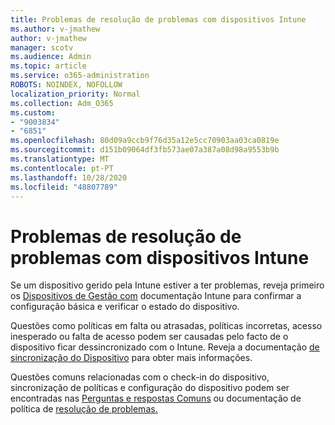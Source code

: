 ```yaml
---
title: Problemas de resolução de problemas com dispositivos Intune
ms.author: v-jmathew
author: v-jmathew
manager: scotv
ms.audience: Admin
ms.topic: article
ms.service: o365-administration
ROBOTS: NOINDEX, NOFOLLOW
localization_priority: Normal
ms.collection: Adm_O365
ms.custom:
- "9003834"
- "6851"
ms.openlocfilehash: 80d09a9ccb9f76d35a12e5cc70903aa03ca0819e
ms.sourcegitcommit: d151b09064df3fb573ae07a387a08d98a9553b9b
ms.translationtype: MT
ms.contentlocale: pt-PT
ms.lasthandoff: 10/28/2020
ms.locfileid: "48807789"
---
```

# <a name="troubleshooting-problems-with-intune-devices"></a>Problemas de resolução de problemas com dispositivos Intune

Se um dispositivo gerido pela Intune estiver a ter problemas, reveja primeiro os [Dispositivos de Gestão com](https://docs.microsoft.com/mem/intune/protect/endpoint-security-manage-devices) documentação Intune para confirmar a configuração básica e verificar o estado do dispositivo.

Questões como políticas em falta ou atrasadas, políticas incorretas, acesso inesperado ou falta de acesso podem ser causadas pelo facto de o dispositivo ficar dessincronizado com o Intune. Reveja a documentação [de sincronização do Dispositivo](https://docs.microsoft.com/mem/intune/remote-actions/device-sync) para obter mais informações.

Questões comuns relacionadas com o check-in do dispositivo, sincronização de políticas e configuração do dispositivo podem ser encontradas nas [Perguntas e respostas Comuns](https://docs.microsoft.com/mem/intune/configuration/device-profile-troubleshoot) ou documentação de política de [resolução de problemas.](https://docs.microsoft.com/mem/intune/configuration/troubleshoot-policies-in-microsoft-intune)
